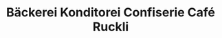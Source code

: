 ---
title: "Bäckerei Konditorei Confiserie Café Ruckli"
url: /sarmenstorf/baeckerei-konditorei-confiserie-cafe-ruckli/
shop: Bäckerei
---